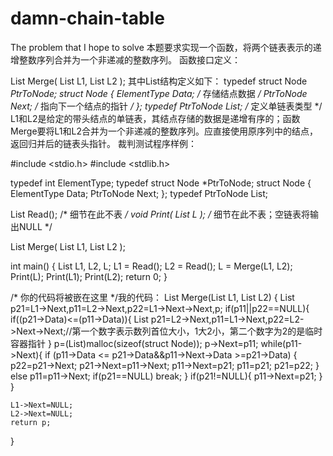 # damn-chain-table
The problem that I hope to solve
本题要求实现一个函数，将两个链表表示的递增整数序列合并为一个非递减的整数序列。
函数接口定义：

List Merge( List L1, List L2 );
其中List结构定义如下：
typedef struct Node *PtrToNode;
struct Node {
    ElementType Data; /* 存储结点数据 */
    PtrToNode   Next; /* 指向下一个结点的指针 */
};
typedef PtrToNode List; /* 定义单链表类型 */
L1和L2是给定的带头结点的单链表，其结点存储的数据是递增有序的；函数Merge要将L1和L2合并为一个非递减的整数序列。应直接使用原序列中的结点，返回归并后的链表头指针。
裁判测试程序样例：

#include <stdio.h>
#include <stdlib.h>

typedef int ElementType;
typedef struct Node *PtrToNode;
struct Node {
    ElementType Data;
    PtrToNode   Next;
};
typedef PtrToNode List;

List Read(); /* 细节在此不表 */
void Print( List L ); /* 细节在此不表；空链表将输出NULL */

List Merge( List L1, List L2 );

int main()
{
    List L1, L2, L;
    L1 = Read();
    L2 = Read();
    L = Merge(L1, L2);
    Print(L);
    Print(L1);
    Print(L2);
    return 0;
}

/* 你的代码将被嵌在这里 */我的代码：
List Merge(List L1, List L2) {
	List p21=L1->Next,p11=L2->Next,p22=L1->Next->Next,p;
	if(p11||p22==NULL){
			if((p21->Data)<=(p11->Data)){
		List p21=L2->Next,p11=L1->Next,p22=L2->Next->Next;//第一个数字表示数列首位大小，1大2小，第二个数字为2的是临时容器指针 
	}
	p=(List)malloc(sizeof(struct Node));
	p->Next=p11;
	while(p11->Next){
		if (p11->Data <= p21->Data&&p11->Next->Data >=p21->Data) {
		p22=p21->Next;
		p21->Next=p11->Next;
		p11->Next=p21;
		p11=p21;
		p21=p22;
		}
		else
		p11=p11->Next;
		if(p21==NULL)
		break;
	}
	if(p21!=NULL){
		p11->Next=p21;
	}
	}

	L1->Next=NULL;
	L2->Next=NULL;
	return p;
}
